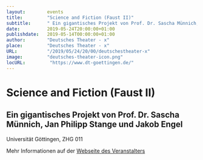 ```yaml
---
layout:        events
title:         "Science and Fiction (Faust II)"
subtitle:      " Ein gigantisches Projekt von Prof. Dr. Sascha Münnich, Jan Philipp Stange und Jakob Engel"
date:          2019-05-24T20:00:00+01:00
publishdate:   2019-05-14T00:00:00+01:00
author:        "Deutsches Theater - x"
place:         "Deutsches Theater - x"
URL:           "/2019/05/24/20/00/deutschestheater-x"
image:         "deutsches-theater-icon.png"
locURL:         "https://www.dt-goettingen.de/"
---
```


Science and Fiction (Faust II)
===========

 Ein gigantisches Projekt von Prof. Dr. Sascha Münnich, Jan Philipp Stange und Jakob Engel
-----------

 Universität Göttingen, ZHG 011

Mehr Informationen auf der [Webseite des Veranstalters](https://www.dt-goettingen.de/stueck/science-and-fiction/)
